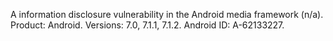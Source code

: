 A information disclosure vulnerability in the Android media framework (n/a). Product: Android. Versions: 7.0, 7.1.1, 7.1.2. Android ID: A-62133227.